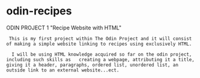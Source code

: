 # odin-recipes
ODIN PROJECT 1 "Recipe Website with HTML"
   
     This is my first project within The Odin Project and it will consist of making a simple website linking to recipes using exclusively HTML.
     
      I will be using HTML knowledge acquired so far on the odin project, including such skills as   creating a webpage, attributing it a title, giving it a header, paragraphs, ordered list, unordered list, an outside link to an external website...ect.
